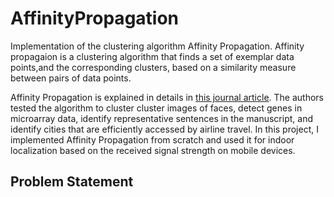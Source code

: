 # AffinityPropagation
Implementation of the clustering algorithm Affinity Propagation. Affinity propagaion is a clustering algorithm that finds a set of exemplar data points,and the corresponding clusters, based on a similarity measure between pairs of data points.

Affinity Propagation is explained in details in [this journal article](https://www.psi.toronto.edu/affinitypropagation/FreyDueckScience07.pdf). The authors tested the algorithm to cluster cluster images of faces, detect genes in microarray data, identify representative sentences in the manuscript, and identify cities that are efficiently accessed by airline travel. In this project, I implemented Affinity Propagation from scratch and used it for indoor localization based on the received signal strength on mobile devices. 
## Problem Statement
